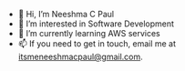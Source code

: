 - 👋 Hi, I’m Neeshma C Paul
- 👀 I’m interested in Software Development
- 🌱 I’m currently learning AWS services
- 📫 If you need to get in touch, email me at itsmeneeshmacpaul@gmail.com.

<!---
Neeshmacpaul/Neeshmacpaul is a ✨ special ✨ repository because its `README.md` (this file) appears on your GitHub profile.
You can click the Preview link to take a look at your changes.
--->
